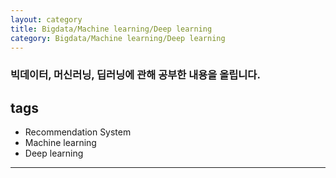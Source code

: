 ```yaml
---
layout: category
title: Bigdata/Machine learning/Deep learning
category: Bigdata/Machine learning/Deep learning
---
```

### 빅데이터, 머신러닝, 딥러닝에 관해 공부한 내용을 올립니다.

## tags
- Recommendation System
- Machine learning
- Deep learning
___
